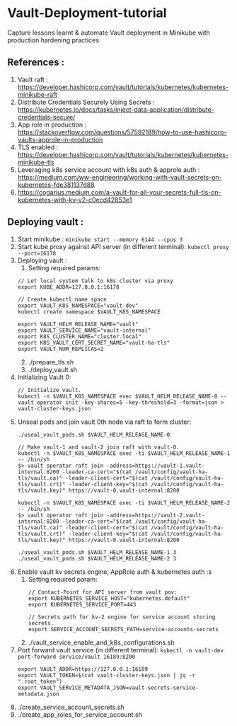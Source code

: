 # Vault-Deployment-tutorial
Capture lessons learnt &amp; automate Vault deployment in Minikube with production hardening practices 

## References :
1. Vault raft : https://developer.hashicorp.com/vault/tutorials/kubernetes/kubernetes-minikube-raft
2. Distribute Credentials Securely Using Secrets : https://kubernetes.io/docs/tasks/inject-data-application/distribute-credentials-secure/ 
3. App role in production : https://stackoverflow.com/questions/57592189/how-to-use-hashicorp-vaults-approle-in-production
4. TLS enabled : https://developer.hashicorp.com/vault/tutorials/kubernetes/kubernetes-minikube-tls
5. Leveraging k8s service account with k8s auth & approle auth : https://medium.com/ww-engineering/working-with-vault-secrets-on-kubernetes-fde381137d88
6. https://cogarius.medium.com/a-vault-for-all-your-secrets-full-tls-on-kubernetes-with-kv-v2-c0ecd42853e1

## Deploying vault :
1. Start minikube : `minikube start --memory 6144 --cpus 3`
2. Start kube proxy against API server (in different terminal): `kubectl proxy --port=16178`
3. Deploying vault :
   1. Setting required params:
     ```
     // Let local system talk to k8s cluster via proxy
     export KUBE_ADDR=127.0.0.1:16178
     
     // Create kubectl name space
     export VAULT_K8S_NAMESPACE="vault-dev"
     kubectl create namespace $VAULT_K8S_NAMESPACE

     export VAULT_HELM_RELEASE_NAME="vault"
     export VAULT_SERVICE_NAME="vault-internal"
     export K8S_CLUSTER_NAME="cluster.local"
     export K8S_VAULT_CERT_SECRET_NAME="vault-ha-tls"
     export VAULT_NUM_REPLICAS=2
     ```
   2. ./prepare_tls.sh
   4. ./deploy_vault.sh
4. Initializing Vault 0:
   ```
   // Initialize vault.
   kubectl -n $VAULT_K8S_NAMESPACE exec $VAULT_HELM_RELEASE_NAME-0 -- vault operator init -key-shares=5 -key-threshold=3 -format=json > vault-cluster-keys.json
   ```
5. Unseal pods and join vault 0th node via raft to form cluster:
   ```
   ./useal_vault_pods.sh $VAULT_HELM_RELEASE_NAME-0

   // Make vault-1 and vault-2 join raft with vault-0.
   kubectl -n $VAULT_K8S_NAMESPACE exec -ti $VAULT_HELM_RELEASE_NAME-1 -- /bin/sh
   $> vault operator raft join -address=https://vault-1.vault-internal:8200 -leader-ca-cert="$(cat /vault/config/vault-ha-tls/vault.ca)" -leader-client-cert="$(cat /vault/config/vault-ha-tls/vault.crt)" -leader-client-key="$(cat /vault/config/vault-ha-tls/vault.key)" https://vault-0.vault-internal:8200

   kubectl -n $VAULT_K8S_NAMESPACE exec -ti $VAULT_HELM_RELEASE_NAME-2 -- /bin/sh
   $> vault operator raft join -address=https://vault-2.vault-internal:8200 -leader-ca-cert="$(cat /vault/config/vault-ha-tls/vault.ca)" -leader-client-cert="$(cat /vault/config/vault-ha-tls/vault.crt)" -leader-client-key="$(cat /vault/config/vault-ha-tls/vault.key)" https://vault-0.vault-internal:8200

   ./useal_vault_pods.sh $VAULT_HELM_RELEASE_NAME-1 3
   ./useal_vault_pods.sh $VAULT_HELM_RELEASE_NAME-2 3
   ```
6. Enable vault kv secrets engine, AppRole auth & kubernetes auth :s
   1. Setting required param:
      ```
      // Contact-Point for API server from vault pov:
      export KUBERNETES_SERVICE_HOST="kubernetes.default"
      export KUBERNETES_SERVICE_PORT=443

      // Secrets path for kv-2 engine for service account storing secrets.
      export SERVICE_ACCOUNT_SECRETS_PATH=service-accounts-secrets
      ```
   2. ./vault_service_enable_and_k8s_configurations.sh
7. Port forward vault service (in different terminal): `kubectl -n vault-dev port-forward service/vault 16189:8200`
   ```
   export VAULT_ADDR=https://127.0.0.1:16189
   export VAULT_TOKEN=$(cat vault-cluster-keys.json | jq -r ".root_token")
   export VAULT_SERVICE_METADATA_JSON=vault-secrets-service-metadata.json
   ```
8. ./create_service_account_secrets.sh
9. ./create_app_roles_for_service_account.sh